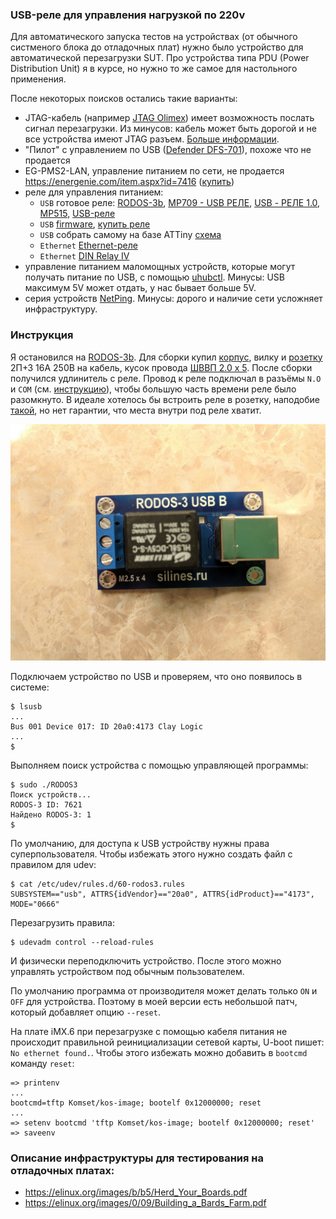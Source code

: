 ### USB-реле для управления нагрузкой по 220v

Для автоматического запуска тестов на устройствах (от обычного систменого блока
до отладочных плат) нужно было устройство для автоматической перезагрузки SUT.
Про устройства типа PDU (Power Distribution Unit) я в курсе, но нужно то же
самое для настольного применения.

После некоторых поисков остались такие варианты:

- JTAG-кабель (например [JTAG Olimex](https://www.olimex.com/Products/ARM/JTAG/_resources/ARM-USB-TINY_and_TINY_H_manual.pdf))
имеет возможность послать сигнал перезагрузки. Из минусов: кабель может быть
дорогой и не все устройства имеют JTAG разъем. [Больше информации](http://openocd.org/doc/html/Reset-Configuration.html).
- "Пилот" с управлением по USB ([Defender DFS-701](https://www.ixbt.com/peripheral/defender-dfs-701.shtml)), похоже что
не продается 
- EG-PMS2-LAN, управление питанием по сети, не продается https://energenie.com/item.aspx?id=7416
([купить](https://www.oldi.ru/catalog/element/0493144/))
- реле для управления питанием:
  - `USB` готовое реле: [RODOS-3b](https://silines.ru/rodos-3b), [MP709 - USB РЕЛЕ](http://olimp-z.ru/mp709), [USB - РЕЛЕ 1.0](http://dvrobot.ru/238/256/1114.html), [MP515](https://masterkit.ru/shop/1931906), [USB-реле](https://robot-electronics.co.uk/products/relay-modules/usb-relay.html)
  - `USB` [firmware](https://github.com/u1f35c/usb-relay-firmware), [купить реле](https://www.ebay.com/itm/USB-Control-Relay-Board-PC-Smart-Controller-USB-Control-220V-Switch-Module/271963524875?hash=item3f524a0f0b:g:awUAAOSw9N1V1u6b:rk:1:pf:0)
  - `USB` собрать самому на базе ATTiny [схема](https://the.earth.li/gitweb/?p=energenie-attiny.git;a=blob;f=README.md;h=504c322e0368458cdc189792dc1b918bff57a134;hb=a1b18b29238c880ecefb578a460bcdb81aa5433c)
  - `Ethernet` [Ethernet-реле](https://robot-electronics.co.uk/products/relay-modules/ethernet-relay.html)
  - `Ethernet` [DIN Relay IV](https://dlidirect.com/products/din-relay-iv)
- управление питанием маломощных устройств, которые могут получать питание по
USB, с помощью [uhubctl](https://github.com/mvp/uhubctl). Минусы: USB максимум
5V может отдать, у нас бывает больше 5V.
- серия устройств
[NetPing](http://www.netping.ru/products/upravljaemye-rozetki-ip-pdu). Минусы:
дорого и наличие сети усложняет инфраструктуру.

### Инструкция

Я остановился на [RODOS-3b](https://silines.ru/rodos-3b). Для сборки купил
[корпус](https://www.chipdip.ru/catalog-show/plastic-cases?page=4), вилку и
[розетку](https://www.chipdip.ru/product/sq1806-0031) 2П+З 16А 250В на кабель,
кусок провода [ШВВП 2.0 x 5](https://www.chipdip.ru/product/shvvp-2x0.5). После
сборки получился удлинитель с реле. Провод к реле подключал в разъёмы `N.O` и
`COM` (см. [инструкцию](https://silines.ru/documentation/RODOS/RODOS-3.pdf)),
чтобы большую часть времени реле было разомкнуто. В идеале хотелось бы встроить
реле в розетку, наподобие
[такой](https://www.ozon.ru/context/detail/id/32503720/), но нет гарантии, что
места внутри под реле хватит.

![Реле](images/IMG_20190810_223520.jpg "Реле")

Подключаем устройство по USB и проверяем, что оно появилось в системе:
```
$ lsusb 
...
Bus 001 Device 017: ID 20a0:4173 Clay Logic 
...
$
```

Выполняем поиск устройства с помощью управляющей программы:
```
$ sudo ./RODOS3
Поиск устройств...
RODOS-3 ID: 7621
Найдено RODOS-3: 1
$
```

По умолчанию, для доступа к USB устройству нужны права суперпользователя. Чтобы
избежать этого нужно создать файл с правилом для udev:
```
$ cat /etc/udev/rules.d/60-rodos3.rules
SUBSYSTEM=="usb", ATTRS{idVendor}=="20a0", ATTRS{idProduct}=="4173", MODE="0666"
```

Перезагрузить правила:
```
$ udevadm control --reload-rules
```

И физически переподключить устройство. После этого можно управлять устройством
под обычным пользователем.

По умолчанию программа от производителя может делать только `ON` и `OFF` для
устройства. Поэтому в моей версии есть небольшой патч, который добавляет опцию
`--reset`.

На плате iMX.6 при перезагрузке с помощью кабеля питания не происходит правильной
реинициализации сетевой карты, U-boot пишет: `No ethernet found.`.
Чтобы этого избежать можно добавить в `bootcmd` команду `reset`:
```
=> printenv
...
bootcmd=tftp Komset/kos-image; bootelf 0x12000000; reset
...
=> setenv bootcmd 'tftp Komset/kos-image; bootelf 0x12000000; reset'
=> saveenv
```

### Описание инфраструктуры для тестирования на отладочных платах:

- https://elinux.org/images/b/b5/Herd_Your_Boards.pdf
- https://elinux.org/images/0/09/Building_a_Bards_Farm.pdf
